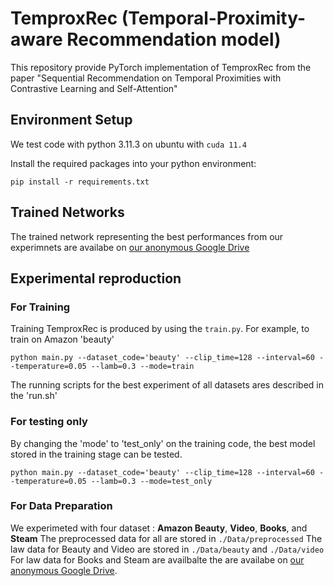 # TemproxRec (Temporal-Proximity-aware Recommendation model)

This repository provide PyTorch implementation of TemproxRec from the paper "Sequential Recommendation on Temporal Proximities with Contrastive Learning and Self-Attention"

## Environment Setup

We test code with python 3.11.3 on ubuntu with `cuda 11.4`

Install the required packages into your python environment:
```
pip install -r requirements.txt
```

## Trained Networks
The trained network representing the best performances from our experimnets are availabe on [our anonymous Google Drive](https://drive.google.com/drive/folders/1xMVpgk2vs3S8k3OOpui9zDdkT-cz6X28)

## Experimental reproduction

### For Training
Training TemproxRec is produced by using the `train.py`. For example, to train on Amazon 'beauty'
```
python main.py --dataset_code='beauty' --clip_time=128 --interval=60 --temperature=0.05 --lamb=0.3 --mode=train
```
The running scripts for the best experiment of all datasets ares described in the 'run.sh'

### For testing only
By changing the 'mode' to 'test_only' on the training code, the best model stored in the training stage can be tested.
```
python main.py --dataset_code='beauty' --clip_time=128 --interval=60 --temperature=0.05 --lamb=0.3 --mode=test_only
```

### For Data Preparation

We experimeted with four dataset : **Amazon Beauty**, **Video**, **Books**, and **Steam**
The preprocessed data for all are stored in `./Data/preprocessed` 
The law data for Beauty and Video are stored in `./Data/beauty` and `./Data/video`
For law data for Books and Steam are availbalte the are availabe on [our anonymous Google Drive](https://drive.google.com/drive/folders/168xjW9GeqX1OwipPxshSAtW8GaKDEMQB).
